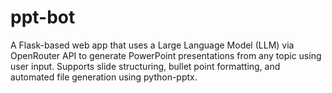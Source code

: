 # ppt-bot
A Flask-based web app that uses a Large Language Model (LLM) via OpenRouter API to generate PowerPoint presentations from any topic using user input. Supports slide structuring, bullet point formatting, and automated file generation using python-pptx.
